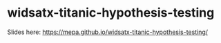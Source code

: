 # widsatx-titanic-hypothesis-testing

Slides here: https://mepa.github.io/widsatx-titanic-hypothesis-testing/

